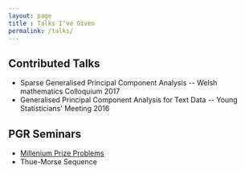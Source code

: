 ```yaml
---
layout: page
title : Talks I've Given
permalink: /talks/
---
```


## Contributed Talks
* Sparse Generalised Principal Component Analysis -- Welsh mathematics Colloquium 2017
* Generalised Principal Component Analysis for Text Data -- Young Statisticians' Meeting 2016

## PGR Seminars
* [Millenium Prize Problems](https://github.com/smllmn/millenniumprizestalk)
* Thue-Morse Sequence
